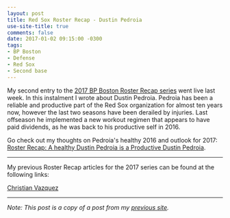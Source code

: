 ```yaml
---
layout: post
title: Red Sox Roster Recap - Dustin Pedroia
use-site-title: true
comments: false
date: 2017-01-02 09:15:00 -0300
tags:
- BP Boston
- Defense
- Red Sox
- Second base
---
```


My second entry to the <a href = "http://boston.locals.baseballprospectus.com/2017-red-sox-roster-recap-series/" target = "_blank"> 2017 BP Boston Roster Recap series</a> went live last week. In this instalment I wrote about Dustin Pedroia. 
Pedroia has been a reliable and productive part of the Red Sox organization for almost ten years now, however the last two 
seasons have been derailed by injuries. Last offseason he implemented a new workout regimen that appears to have paid dividends, 
as he was back to his productive self in 2016.

Go check out my thoughts on Pedroia's healthy 2016 and outlook for 2017: <a href = "http://boston.locals.baseballprospectus.com/2016/12/29/roster-recap-a-healthy-dustin-pedroia-is-a-productive-dustin-pedroia/" target = "_blank"> Roster Recap: A healthy Dustin Pedroia is a Productive 
Dustin Pedroia</a>.

---

My previous Roster Recap articles for the 2017 series can be found at the following links:

<a href = "https://christopherteeter.wordpress.com/2016/12/22/red-sox-roster-recap-bp-boston-christian-vazquez/" target = "_blank"> Christian Vazquez</a>

***

*Note: This post is a copy of a post from my <a href = "https://christopherteeter.wordpress.com/" target = "_blank"> previous site</a>.*